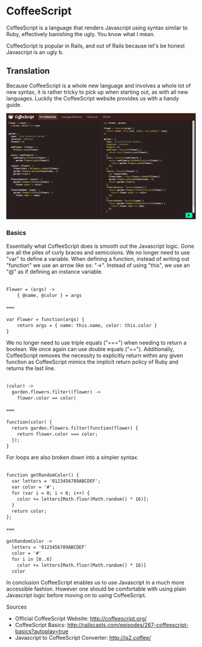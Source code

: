 # CoffeeScript

CoffeeScript is a language that renders Javascript using syntax similar to Ruby, effectively banishing the ugly. You know what I mean.

CoffeeScript is popular in Rails, and out of Rails because let's be honest Javascript is an ugly b.

## Translation

Because CoffeeScript is a whole new language and involves a whole lot of new syntax, it is rather tricky to pick up when starting out, as with all new languages. Luckily the CoffeeScript website provides us with a handy guide.

![CoffeScript.org](coffee-script-site.png)

### Basics

Essentially what CoffeeScript does is smooth out the Javascript logic. Gone are all the piles of curly braces and semicolons. We no longer need to use "var" to define a variable. When defining a function, instead of writing out "function" we use an arrow like so: "->". Instead of using "this", we use an "@" as if defining an instance variable.

```

Flower = (args) ->
	{ @name, @color } = args

===

var Flower = function(args) {
	return args = { name: this.name, color: this.color }
}

```

We no longer need to use triple equals ("===") when needing to return a boolean. We once again can use double equals ("=="). Additionally, CoffeeScript removes the necessity to explicitly return within any given function as CoffeeScript mimics the implicit return policy of Ruby and returns the last line.

```

(color) ->
  garden.flowers.filter((flower) ->
    flower.color == color)

===

function(color) {
  return garden.flowers.filter(function(flower) {
    return flower.color === color;
  });
}

```

For loops are also broken down into a simpler syntax. 

```

function getRandomColor() {
  var letters = '0123456789ABCDEF';
  var color = '#';
  for (var i = 0; i < 6; i++) {
    color += letters[Math.floor(Math.random() * 16)];
  }
  return color;
};

===

getRandomColor ->
  letters = '0123456789ABCDEF'
  color = '#'
  for i in [0..6]
    color += letters[Math.floor(Math.random() * 16)]
  color

```

In conclusion CoffeeScript enables us to use Javascript in a much more accessible fashion. However one should be comfortable with using plain Javascript logic before moving on to using CoffeeScript.

Sources

- Official CoffeeScript Website: http://coffeescript.org/
- CoffeeScript Basics: http://railscasts.com/episodes/267-coffeescript-basics?autoplay=true
- Javascript to CoffeeScript Converter: http://js2.coffee/
